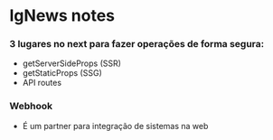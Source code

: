 # IgNews notes

### 3 lugares no next para fazer operações de forma segura:
- getServerSideProps (SSR)
- getStaticProps (SSG)
- API routes

### Webhook
- É um partner para integração de sistemas na web